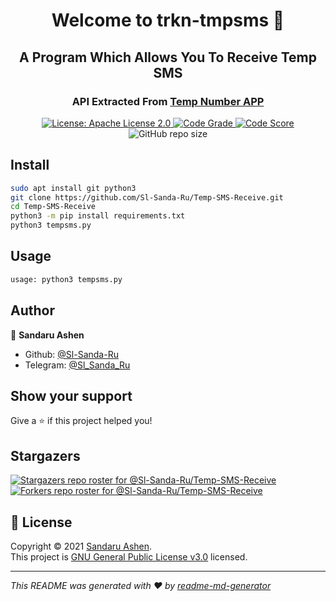 <h1 align="center">Welcome to trkn-tmpsms 👋</h1>
<h2 align="center">A Program Which Allows You To Receive Temp SMS</h2>
<h3 align="center">API Extracted From <a href='https://play.google.com/store/apps/details?id=com.tempnumber.Temp_Number.Temp_Number' target='_blank'>Temp Number APP</a></h2>
<p align="center">
  <a href="https://raw.githubusercontent.com/Sl-Sanda-Ru/Temp-SMS-Receive/main/LICENSE" target="_blank">
    <img alt="License: Apache License 2.0" src="https://img.shields.io/github/license/Sl-Sanda-Ru/Temp-SMS-Receive?color=green" />
  </a>
  <a href="https://app.codiga.io/public/project/30583/Temp-SMS-Receive/dashboard" target="_blank">
    <img alt="Code Grade" src="https://api.codiga.io/project/30583/status/svg">
  </a>
  <a href="https://app.codiga.io/public/project/30583/Temp-SMS-Receive/dashboard" target="_blank">
    <img alt="Code Score" src="https://api.codiga.io/project/30583/score/svg">
  </a>
  <img alt="GitHub repo size" src="https://img.shields.io/github/repo-size/Sl-Sanda-Ru/Temp-SMS-Receive?color=green">
</p>

## Install

```sh
sudo apt install git python3
git clone https://github.com/Sl-Sanda-Ru/Temp-SMS-Receive.git
cd Temp-SMS-Receive
python3 -m pip install requirements.txt
python3 tempsms.py
```

## Usage

```sh
usage: python3 tempsms.py
```

## Author

👤 **Sandaru Ashen**

* Github: [@Sl-Sanda-Ru](https://github.com/Sl-Sanda-Ru)
* Telegram: [@Sl_Sanda_Ru](https://t.me/Sl_Sanda_Ru)

## Show your support

Give a ⭐️ if this project helped you!

## Stargazers

[![Stargazers repo roster for @Sl-Sanda-Ru/Temp-SMS-Receive](https://reporoster.com/stars/dark/Sl-Sanda-Ru/Temp-SMS-Receive)](https://github.com/Sl-Sanda-Ru/Temp-SMS-Receive/stargazers)
[![Forkers repo roster for @Sl-Sanda-Ru/Temp-SMS-Receive](https://reporoster.com/forks/dark/Sl-Sanda-Ru/Temp-SMS-Receive)](https://github.com/Sl-Sanda-Ru/Temp-SMS-Receive/network/members)

## 📝 License

Copyright © 2021 [Sandaru Ashen](https://github.com/Sl-Sanda-Ru).<br />
This project is [GNU General Public License v3.0](https://raw.githubusercontent.com/Sl-Sanda-Ru/Temp-SMS-Receive/main/LICENSE) licensed.

***
_This README was generated with ❤️ by [readme-md-generator](https://github.com/kefranabg/readme-md-generator)_
